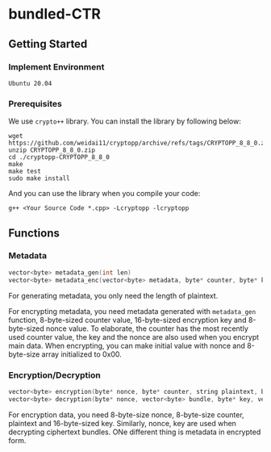 # bundled-CTR

## Getting Started

### Implement Environment

```
Ubuntu 20.04
```

### Prerequisites

We use ```crypto++``` library.
You can install the library by following below:

```
wget https://github.com/weidai11/cryptopp/archive/refs/tags/CRYPTOPP_8_8_0.zip
unzip CRYPTOPP_8_8_0.zip
cd ./cryptopp-CRYPTOPP_8_8_0
make
make test
sudo make install
```
And you can use the library when you compile your code:

```
g++ <Your Source Code *.cpp> -Lcryptopp -lcryptopp
```
## Functions

### Metadata

```C++
vector<byte> metadata_gen(int len)
vector<byte> metadata_enc(vector<byte> metadata, byte* counter, byte* key, byte* nonce)
```
For generating metadata, you only need the length of plaintext.

For encrypting metadata, you need metadata generated with ```metadata_gen``` function, 8-byte-sized counter value, 16-byte-sized encryption key and 8-byte-sized nonce value. To elaborate, the counter has the most recently used counter value, the key and the nonce are also used when you encrypt main data. When encrypting, you can make initial value with nonce and 8-byte-size array initialized to 0x00.

### Encryption/Decryption

```C++
vector<byte> encryption(byte* nonce, byte* counter, string plaintext, byte* key)
vector<byte> decryption(byte* nonce, vector<byte> bundle, byte* key, vector<byte> metadata)
```

For encryption data, you need 8-byte-size nonce, 8-byte-size counter, plaintext and 16-byte-sized key. Similarly, nonce, key are used when decrypting ciphertext bundles. ONe different thing is metadata in encrypted form.  
